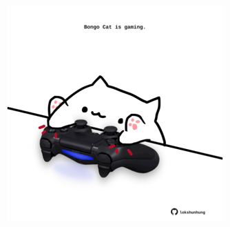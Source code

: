 <!-- built at 05/07/2023, 21:01:04 UTC -->
<p align="center">
  <img width="500" height="500" src="./ReadmeImage.svg">
</p>
